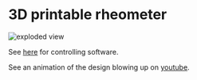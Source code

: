# 3D printable rheometer

![exploded view](https://raw.githubusercontent.com/cbosoft/rheometer_drawings/master/render/exploded.png)

See [here](https://github.com/cbosoft/rheometer) for controlling software.

See an animation of the design blowing up on
[youtube](https://www.youtube.com/watch?v=Uvn_HaAA7M0).
